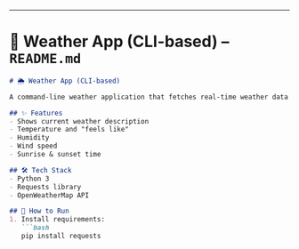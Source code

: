 
---

# 📂 **Weather App (CLI-based) – `README.md`**
```markdown
# 🌦️ Weather App (CLI-based)

A command-line weather application that fetches real-time weather data using OpenWeatherMap API.

## ✨ Features
- Shows current weather description
- Temperature and "feels like"
- Humidity
- Wind speed
- Sunrise & sunset time

## 🛠️ Tech Stack
- Python 3
- Requests library
- OpenWeatherMap API

## 🚀 How to Run
1. Install requirements:
   ```bash
   pip install requests
